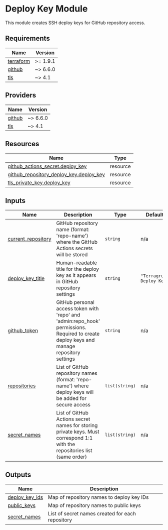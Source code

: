 <!-- BEGIN_TF_DOCS -->
# Deploy Key Module

This module creates SSH deploy keys for GitHub repository access.

## Requirements

| Name | Version |
|------|---------|
| <a name="requirement_terraform"></a> [terraform](#requirement\_terraform) | >= 1.9.1 |
| <a name="requirement_github"></a> [github](#requirement\_github) | ~> 6.6.0 |
| <a name="requirement_tls"></a> [tls](#requirement\_tls) | ~> 4.1 |

## Providers

| Name | Version |
|------|---------|
| <a name="provider_github"></a> [github](#provider\_github) | ~> 6.6.0 |
| <a name="provider_tls"></a> [tls](#provider\_tls) | ~> 4.1 |

## Resources

| Name | Type |
|------|------|
| [github_actions_secret.deploy_key](https://registry.terraform.io/providers/integrations/github/latest/docs/resources/actions_secret) | resource |
| [github_repository_deploy_key.deploy_key](https://registry.terraform.io/providers/integrations/github/latest/docs/resources/repository_deploy_key) | resource |
| [tls_private_key.deploy_key](https://registry.terraform.io/providers/hashicorp/tls/latest/docs/resources/private_key) | resource |

## Inputs

| Name | Description | Type | Default | Required |
|------|-------------|------|---------|:--------:|
| <a name="input_current_repository"></a> [current\_repository](#input\_current\_repository) | GitHub repository name (format: 'repo-name') where the GitHub Actions secrets will be stored | `string` | n/a | yes |
| <a name="input_deploy_key_title"></a> [deploy\_key\_title](#input\_deploy\_key\_title) | Human-readable title for the deploy key as it appears in GitHub repository settings | `string` | `"Terragrunt Deploy Key"` | no |
| <a name="input_github_token"></a> [github\_token](#input\_github\_token) | GitHub personal access token with 'repo' and 'admin:repo\_hook' permissions. Required to create deploy keys and manage repository settings | `string` | n/a | yes |
| <a name="input_repositories"></a> [repositories](#input\_repositories) | List of GitHub repository names (format: 'repo-name') where deploy keys will be added for secure access | `list(string)` | n/a | yes |
| <a name="input_secret_names"></a> [secret\_names](#input\_secret\_names) | List of GitHub Actions secret names for storing private keys. Must correspond 1:1 with the repositories list (same order) | `list(string)` | n/a | yes |

## Outputs

| Name | Description |
|------|-------------|
| <a name="output_deploy_key_ids"></a> [deploy\_key\_ids](#output\_deploy\_key\_ids) | Map of repository names to deploy key IDs |
| <a name="output_public_keys"></a> [public\_keys](#output\_public\_keys) | Map of repository names to public keys |
| <a name="output_secret_names"></a> [secret\_names](#output\_secret\_names) | List of secret names created for each repository |
<!-- END_TF_DOCS -->